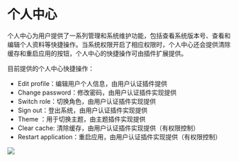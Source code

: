 # 个人中心

个人中心为用户提供了一系列管理和系统维护功能，包括查看系统版本号、查看和编辑个人资料等快捷操作。当系统权限开启了相应权限时，个人中心还会提供清除缓存和重启应用的按钮，个人中心的快捷操作可由插件扩展提供。

目前提供的个人中心快捷操作：

- Edit profile：编辑用户个人信息，由用户认证插件提供
- Change password：修改密码，由用户认证插件实现提供
- Switch role：切换角色，由用户认证插件实现提供
- Sign out：登出系统，由用户认证插件实现提供
- Theme ：用于切换主题，由主题插件实现提供
- Clear cache: 清除缓存，由用户认证插件实现提供（有权限控制）
- Restart application：重启应用，由用户认证插件实现提供（有权限控制）

![](https://static-docs.nocobase.com/9db96c7432f9c1cfbc0429589f58674f.png)
